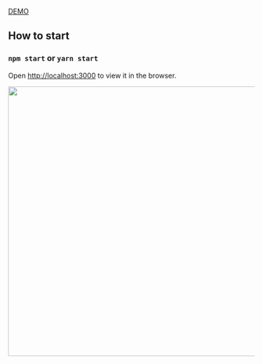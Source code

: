 <a href="https://bs.hiepnguyen.site/">DEMO</a>

## How to start
### `npm start` or `yarn start`
Open [http://localhost:3000](http://localhost:8001) to view it in the browser.
<p align="center">
  <img width="550" src="http://hiepnguyen.site/img/soccer2.png"/>
</p>
